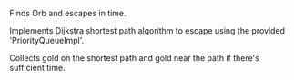 Finds Orb and escapes in time.

Implements Dijkstra shortest path algorithm to escape using the provided 'PriorityQueueImpl'.

Collects gold on the shortest path and gold near the path if there's sufficient time.